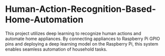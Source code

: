 # Human-Action-Recognition-Based-Home-Automation
This project utilizes deep learning to recognize human actions and automate home appliances. By connecting appliances to Raspberry Pi GPIO pins and deploying a deep learning model on the Raspberry Pi, this system enables seamless automation of household tasks.
